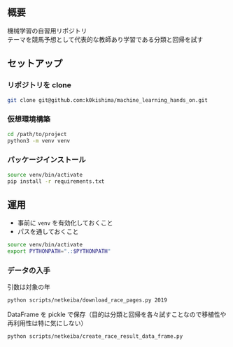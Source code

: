 ## 概要

機械学習の自習用リポジトリ
<br>
テーマを競馬予想として代表的な教師あり学習である分類と回帰を試す

## セットアップ

### リポジトリを clone

```bash
git clone git@github.com:k0kishima/machine_learning_hands_on.git
```

### 仮想環境構築

```bash
cd /path/to/project
python3 -m venv venv
```

### パッケージインストール

```bash
source venv/bin/activate
pip install -r requirements.txt
```

## 運用

- 事前に `venv` を有効化しておくこと
- パスを通しておくこと

```bash
source venv/bin/activate
export PYTHONPATH=".:$PYTHONPATH"
```

### データの入手

引数は対象の年

```bash
python scripts/netkeiba/download_race_pages.py 2019
```

DataFrame を pickle で保存（目的は分類と回帰を各々試すことなので移植性や再利用性は特に気にしない）

```bash
python scripts/netkeiba/create_race_result_data_frame.py
```
